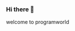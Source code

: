 ### Hi there 👋
welcome to programworld

<!--
**basavarajworld/basavarajworld** is a ✨ _special_ ✨ repository because its `README.md` (this file) appears on your GitHub profile.

Here are some ideas to get you started:

- 🔭 I’m currently working on ... java,c,c++,python etc
- 🌱 I’m currently learning ...c data structure
- 👯 I’m looking to collaborate on ...
- 🤔 I’m looking for help with ...
- 💬 Ask me about ...anything
- 📫 How to reach me: ...twitter
- 😄 Pronouns: ...
- ⚡ Fun fact: ...am believer
-->
